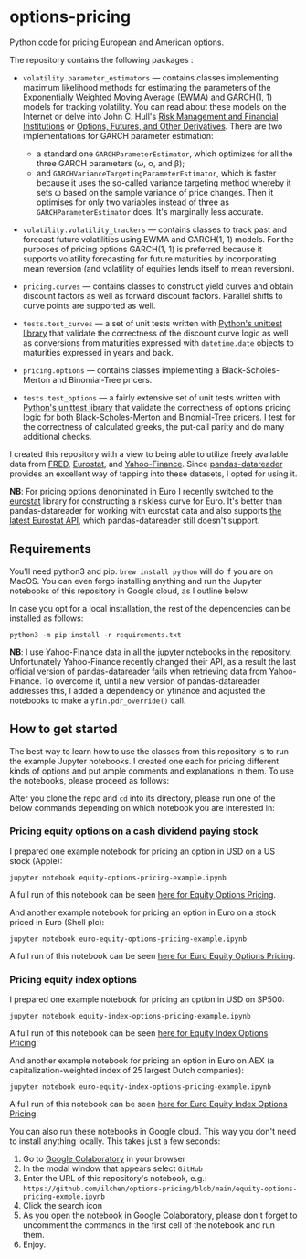 # options-pricing
Python code for pricing European and American options.

The repository contains the following packages :
* `volatility.parameter_estimators` &mdash; contains classes implementing maximum likelihood methods for estimating
   the parameters of the Exponentially Weighted Moving Average (EWMA) and GARCH(1, 1) models for tracking volatility.
   You can read about these models on the Internet or delve into John C. Hull's
   [Risk Management and Financial Institutions](http://www-2.rotman.utoronto.ca/~hull/riskman/index.html)
   or [Options, Futures, and Other Derivatives](http://www-2.rotman.utoronto.ca/~hull/ofod/index.html). There are
   two implementations for GARCH parameter estimation:
  * a standard one `GARCHParameterEstimator`, which optimizes for all the three GARCH parameters (ω, α, and β);
  * and `GARCHVarianceTargetingParameterEstimator`, which is faster because it uses the so-called variance targeting
      method whereby it sets ω based on the sample variance of price changes. Then it optimises for only two variables
      instead of three as `GARCHParameterEstimator` does. It's marginally less accurate.

* `volatility.volatility_trackers` &mdash; contains classes to track past and forecast future volatilities using
  EWMA and GARCH(1, 1) models. For the purposes of pricing options GARCH(1, 1) is preferred because it supports
  volatility forecasting for future maturities by incorporating mean reversion (and volatility of equities lends itself
  to mean reversion).

* `pricing.curves` &mdash; contains classes to construct yield curves and obtain discount factors as well as forward
  discount factors. Parallel shifts to curve points are supported as well.

* `tests.test_curves` &mdash; a  set of unit tests written with [Python's unittest library](https://docs.python.org/3/library/unittest.html)
  that validate the correctness of the discount curve logic as well as conversions from maturities expressed with
  `datetime.date` objects to maturities expressed in years and back.

* `pricing.options` &mdash; contains classes implementing a Black-Scholes-Merton and Binomial-Tree pricers.

* `tests.test_options` &mdash; a fairly extensive set of unit tests written with [Python's unittest library](https://docs.python.org/3/library/unittest.html)
  that validate the correctness of options pricing logic for both Black-Scholes-Merton and Binomial-Tree pricers. I test
  for the correctness of calculated greeks, the put-call parity and do many additional checks.

I created this repository with a view to being able to utilize freely available data from [FRED](https://fred.stlouisfed.org),
[Eurostat](https://ec.europa.eu/eurostat/web/main/data/database), and [Yahoo-Finance](https://finance.yahoo.com).
Since [pandas-datareader](https://pydata.github.io/pandas-datareader/index.html)
provides an excellent way of tapping into these datasets, I opted for using it.

**NB**: For pricing options denominated in Euro I recently switched to the [eurostat](https://pypi.org/project/eurostat/) library
for constructing a riskless curve for Euro. It's better than pandas-datareader for working with eurostat data and also supports 
[the latest Eurostat API](https://ec.europa.eu/eurostat/web/main/eurostat/web/main/help/faq/data-services),
which pandas-datareader still doesn't support.

## Requirements
You'll need python3 and pip. `brew install python` will do if you are on MacOS. You can even forgo installing anything
and run the Jupyter notebooks of this repository in Google cloud, as I outline below.

In case you opt for a local installation, the rest of the dependencies can be installed as follows:
```commandline
python3 -m pip install -r requirements.txt
```
**NB**: I use Yahoo-Finance data in all the jupyter notebooks in the repository. Unfortunately Yahoo-Finance recently changed
their API, as a result the last official version of pandas-datareader fails when retrieving data from Yahoo-Finance.
To overcome it, until a new version of pandas-datareader addresses this, I added a dependency on yfinance and adjusted
the notebooks to make a `yfin.pdr_override()` call.

## How to get started
The best way to learn how to use the classes from this repository is to run the example Jupyter notebooks. I created
one each for pricing different kinds of options and put ample comments and explanations in them. To use the notebooks,
please proceed as follows:

After you clone the repo and `cd` into its directory, please run one of the below commands depending on which notebook you are interested in:

### Pricing equity options on a cash dividend paying stock
I prepared one example notebook for pricing an option in USD on a US stock (Apple):
```commandline
jupyter notebook equity-options-pricing-example.ipynb
```
A full run of this notebook can be seen [here for Equity Options Pricing](https://github.com/ilchen/options-pricing/blob/main/equity-options-pricing-example.ipynb).

And another example notebook for pricing an option in Euro on a stock priced in Euro (Shell plc):
```commandline
jupyter notebook euro-equity-options-pricing-example.ipynb
```
A full run of this notebook can be seen [here for Euro Equity Options Pricing](https://github.com/ilchen/options-pricing/blob/main/euro-equity-options-pricing-example.ipynb).

### Pricing equity index options
I prepared one example notebook for pricing an option in USD on SP500:
```commandline
jupyter notebook equity-index-options-pricing-example.ipynb
```
A full run of this notebook can be seen [here for Equity Index Options Pricing](https://github.com/ilchen/options-pricing/blob/main/equity-index-options-pricing-example.ipynb).

And another example notebook for pricing an option in Euro on AEX (a capitalization-weighted index of 25 largest Dutch companies):
```commandline
jupyter notebook euro-equity-index-options-pricing-example.ipynb
```
A full run of this notebook can be seen [here for Euro Equity Index Options Pricing](https://github.com/ilchen/options-pricing/blob/main/euro-equity-index-options-pricing-example.ipynb).


You can also run these notebooks in Google cloud. This way you don't need to install anything locally. This takes just a few seconds:
1. Go to [Google Colaboratory](https://colab.research.google.com/notebooks/intro.ipynb#recent=true) in your browser
2. In the modal window that appears select `GitHub`
3. Enter the URL of this repository's notebook, e.g.: `https://github.com/ilchen/options-pricing/blob/main/equity-options-pricing-exmple.ipynb`
4. Click the search icon
5. As you open the notebook in Google Colaboratory, please don't forget to uncomment the commands in the first cell
of the notebook and run them.
6. Enjoy. 
